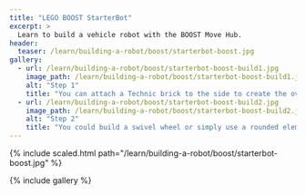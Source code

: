 ```yaml
---
title: "LEGO BOOST StarterBot"
excerpt: >
  Learn to build a vehicle robot with the BOOST Move Hub.
header:
  teaser: /learn/building-a-robot/boost/starterbot-boost.jpg
gallery:
  - url: /learn/building-a-robot/boost/starterbot-boost-build1.jpg
    image_path: /learn/building-a-robot/boost/starterbot-boost-build1.jpg
    alt: "Step 1"
    title: "You can attach a Technic brick to the side to create the overall structure."
  - url: /learn/building-a-robot/boost/starterbot-boost-build2.jpg
    image_path: /learn/building-a-robot/boost/starterbot-boost-build2.jpg
    alt: "Step 2"
    title: "You could build a swivel wheel or simply use a rounded element for the robot to lean on."
---
```


{% include scaled.html path="/learn/building-a-robot/boost/starterbot-boost.jpg" %}



{% include gallery %}
